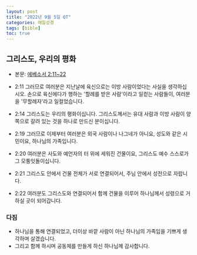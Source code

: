 ```yaml
---
layout: post
title: "2022년 9월 5일 QT"
categories: 매일성경
tags: [bible]
toc: true
---
```


## 그리스도, 우리의 평화
- 본문: [에베소서 2:11~22](https://www.bskorea.or.kr/bible/korbibReadpage.php?version=SAE&book=eph&chap=2&sec=11&cVersion=&fontSize=15px&fontWeight=normal#focus)

- 2:11 그러므로 여러분은 지난날에 육신으로는 이방 사람이었다는 사실을 생각하십시오. 손으로 육신에다가 행하는 '할례를 받은 사람'이라고 일컫는 사람들이, 여러분을 '무할례자'라고 일컬었습니다.
- 2:14 그리스도는 우리의 평화이십니다. 그리스도께서는 유대 사람과 이방 사람이 양쪽으로 갈려 있는 것을 하나로 만드신 분이십니다.
- 2:19 그러므로 이제부터 여러분은 외국 사람이나 나그네가 아니요, 성도와 같은 시민이요, 하나님의 가족입니다.
- 2:20 여러분은 사도와 예언자의 터 위에 세워진 건물이요, 그리스도 예수 스스로가 그 모퉁잇돌이십니다.
- 2:21 그리스도 안에서 건물 전체가 서로 연결되어서, 주님 안에서 성전으로 자랍니다.
- 2:22 여러분도 그리스도와 연결되어서 함께 건물을 이루어 하나님께서 성령으로 거하실 곳이 되어갑니다.

### 다짐
- 하나님을 통해 연결되었고, 더이상 바깥 사람이 아닌 하나님의 가족임을 기쁘게 생각하며 살겠습니다.
- 그리고 함께 하시며 공동체를 만들게 하신 하나님께 감사합니다.
